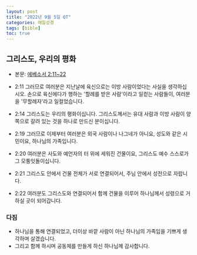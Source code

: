 ```yaml
---
layout: post
title: "2022년 9월 5일 QT"
categories: 매일성경
tags: [bible]
toc: true
---
```


## 그리스도, 우리의 평화
- 본문: [에베소서 2:11~22](https://www.bskorea.or.kr/bible/korbibReadpage.php?version=SAE&book=eph&chap=2&sec=11&cVersion=&fontSize=15px&fontWeight=normal#focus)

- 2:11 그러므로 여러분은 지난날에 육신으로는 이방 사람이었다는 사실을 생각하십시오. 손으로 육신에다가 행하는 '할례를 받은 사람'이라고 일컫는 사람들이, 여러분을 '무할례자'라고 일컬었습니다.
- 2:14 그리스도는 우리의 평화이십니다. 그리스도께서는 유대 사람과 이방 사람이 양쪽으로 갈려 있는 것을 하나로 만드신 분이십니다.
- 2:19 그러므로 이제부터 여러분은 외국 사람이나 나그네가 아니요, 성도와 같은 시민이요, 하나님의 가족입니다.
- 2:20 여러분은 사도와 예언자의 터 위에 세워진 건물이요, 그리스도 예수 스스로가 그 모퉁잇돌이십니다.
- 2:21 그리스도 안에서 건물 전체가 서로 연결되어서, 주님 안에서 성전으로 자랍니다.
- 2:22 여러분도 그리스도와 연결되어서 함께 건물을 이루어 하나님께서 성령으로 거하실 곳이 되어갑니다.

### 다짐
- 하나님을 통해 연결되었고, 더이상 바깥 사람이 아닌 하나님의 가족임을 기쁘게 생각하며 살겠습니다.
- 그리고 함께 하시며 공동체를 만들게 하신 하나님께 감사합니다.
